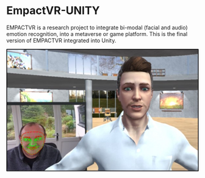 # EmpactVR-UNITY

EMPACTVR is a research project to integrate bi-modal (facial and audio) emotion recognition, into a metaverse or game platform. This is the final version of EMPACTVR integrated into Unity.

![alt text](https://github.com/DarrenBellenger2/EmpactVR-ONNX/blob/main/paper/Screenshot.jpg)
